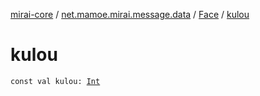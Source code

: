 [mirai-core](../../index.md) / [net.mamoe.mirai.message.data](../index.md) / [Face](index.md) / [kulou](./kulou.md)

# kulou

`const val kulou: `[`Int`](https://kotlinlang.org/api/latest/jvm/stdlib/kotlin/-int/index.html)